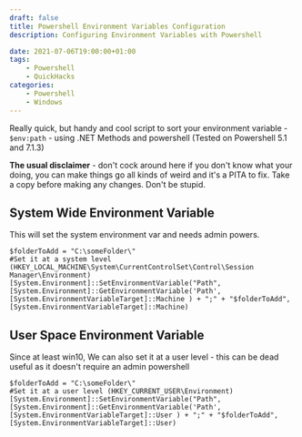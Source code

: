 ```yaml
---
draft: false
title: Powershell Environment Variables Configuration
description: Configuring Environment Variables with Powershell

date: 2021-07-06T19:00:00+01:00
tags: 
    - Powershell
    - QuickHacks
categories:
    - Powershell
    - Windows
---
```

Really quick, but handy and cool script to sort your environment variable - `$env:path` - using .NET Methods and powershell (Tested on Powershell  5.1 and 7.1.3)

**The usual disclaimer** - don't cock around here if you don't know what your doing, you can make things go all kinds of weird and it's a PITA to fix. Take a copy before making any changes. Don't be stupid.

## System Wide Environment Variable

This will set the system environment var and needs admin powers.
```
$folderToAdd = "C:\someFolder\"
#Set it at a system level (HKEY_LOCAL_MACHINE\System\CurrentControlSet\Control\Session Manager\Environment)
[System.Environment]::SetEnvironmentVariable("Path", [System.Environment]::GetEnvironmentVariable('Path', [System.EnvironmentVariableTarget]::Machine ) + ";" + "$folderToAdd", [System.EnvironmentVariableTarget]::Machine)
```

## User Space Environment Variable
Since at least win10, We can also set it at a user level - this can be dead useful as it doesn't require an admin powershell
```
$folderToAdd = "C:\someFolder\"
#Set it at a user level (HKEY_CURRENT_USER\Environment)
[System.Environment]::SetEnvironmentVariable("Path", [System.Environment]::GetEnvironmentVariable('Path', [System.EnvironmentVariableTarget]::User ) + ";" + "$folderToAdd", [System.EnvironmentVariableTarget]::User)
```